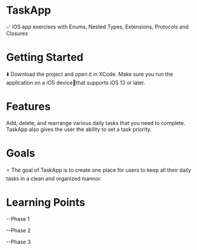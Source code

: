 # TaskApp

✅ iOS app exercises with Enums, Nested Types, Extensions, Protocols and Closures 

# Getting Started

⬇️ Download the project and open it in XCode. Make sure you run the application on a iOS device📱that supports iOS 13 or later.

# Features 

Add, delete, and rearrange various daily tasks that you need to complete. TaskApp also gives the user the ability to set a task priority.

# Goals

⭐️ The goal of TaskApp is to create one place for users to keep all their daily tasks in a clean and organized mannor.

# Learning Points 

--Phase 1

--Phase 2

--Phase 3

